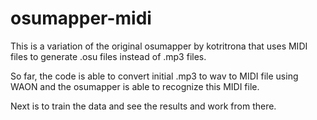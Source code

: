 # osumapper-midi

This is a variation of the original osumapper by kotritrona that uses MIDI files to generate .osu files instead of .mp3 files. 

So far, the code is able to convert initial .mp3 to wav to MIDI file using WAON and the osumapper is able to recognize this MIDI file.

Next is to train the data and see the results and work from there.
